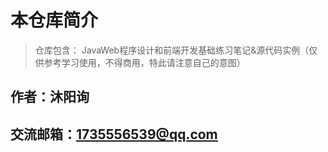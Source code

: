 # 本仓库简介
> 仓库包含： JavaWeb程序设计和前端开发基础练习笔记&源代码实例（仅供参考学习使用，不得商用，特此请注意自己的意图）
## 作者：沐阳询
## 交流邮箱：1735556539@qq.com
